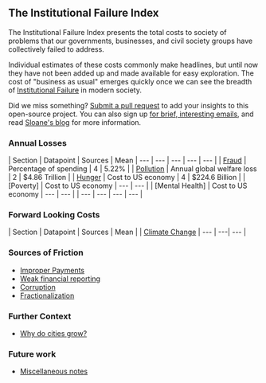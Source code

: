 ## The Institutional Failure Index

The Institutional Failure Index presents the total costs to society of problems that our governments, businesses, and civil society groups have collectively failed to address.  

Individual estimates of these costs commonly make headlines, but until now they have not been added up and made available for easy exploration. The cost of "business as usual" emerges quickly once we can see the breadth of [Institutional Failure](institutionalfailure.md) in modern society. 

Did we miss something? [Submit a pull request](https://github.com/srvo/failure/pulls) to add your insights to this open-source project. You can also sign up [for brief, interesting emails](http://eepurl.com/c-hM25), and read [Sloane's blog](http://srvo.org/) for more information. 

### Annual Losses

| Section | Datapoint | Sources | Mean 
| --- | --- | --- | --- | --- |
| [Fraud](fraud.md) | Percentage of spending | 4 | 5.22% |
| [Pollution](pollution.md) | Annual global welfare loss | 2 | $4.86 Trillion |
| [Hunger](hunger.md) | Cost to US economy | 4 | $224.6 Billion |
| [Poverty] | Cost to US economy | --- | --- |
| [Mental Health] | Cost to US economy | --- | --- |
| --- | --- | --- | --- |

### Forward Looking Costs

| Section | Datapoint | Sources | Mean |
| [Climate Change](climate.md) | --- | ---| --- |

### Sources of Friction

* [Improper Payments](improper.md)
* [Weak financial reporting](reporting.md)
* [Corruption](corruption.md)
* [Fractionalization](fractionalization.md)

### Further Context 

* [Why do cities grow?](growth.md)

### Future work

* [Miscellaneous notes](misc.md)

